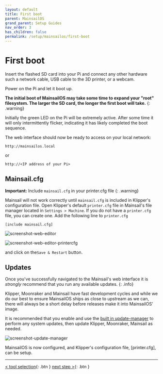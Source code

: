 ```yaml
---
layout: default
title: First boot
parent: MainsailOS
grand_parent: Setup Guides
nav_order: 3
has_children: false
permalink: /setup/mainsailos/first-boot
---
```



# First boot

Insert the flashed SD card into your Pi and connect any other hardware such a network cable, USB cable to the 3D printer, or a webcam.

Power on the Pi and let it boot up.

**The initial boot of  MainsailOS may take some time to expand your "root" filesystem. The larger the SD card, the longer the first boot will take.**
{: .warning}

Initially the green LED on the Pi will be extremely active. After some time it will only intermittently flicker, indicating it has likely completed the boot sequence.

The web interface should now be ready to access on your local network:

```
http://mainsailos.local
```
or 
```
http://<IP address of your Pi>
```

## Mainsail.cfg

 **Important:** Include `mainsail.cfg` in your printer.cfg file
{: .warning}

Mainsail will not work correctly until `mainsail.cfg` is included in Klipper's configuration file.  Open Klipper's default `printer.cfg` file in Mainsail's file manager located in `Settings > Machine`.  If you do not have a `printer.cfg` file, you can create one. Add the following line to `printer.cfg` 

```
[include mainsail.cfg]
```

![screenshot-web-editor](../../../assets/img/setup/screenshot-web-editor-printer.png)        

![screenshot-web-editor-printercfg](../../../assets/img/setup/screenshot-printercfg-include-mainsail.png)

and click on  the`Save & Restart` button.

## Updates

Once you've successfully navigated to the Mainsail's web interface it is _strongly_ recommend that you run any available updates.
{: .info}

Klipper, Moonraker and Mainsail have fast development cycles and while we do our best to ensure MainsailOS ships as close to upstream as we can, there will always be a short delay before releases make it into MainsailOS' image.

It is recommended that you enable and use the [built in update-manager](../../update/update-manager) to perform any system updates, then update Klipper, Moonraker, Mainsail as needed.

![screenshot-update-manager](../../../assets/img/update/screenshot-update-manager-example-not-up-to-date.png)


MainsailOS is now configured, and Klipper's configuration file, [printer.cfg], can be setup.

---
[< tool selection](../mainsail-os.md){: .btn }  [next step >](klipper-setup){: .btn } 

